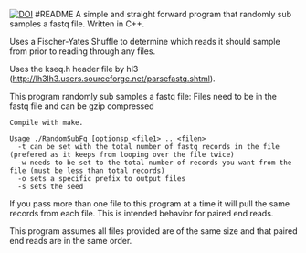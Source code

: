 [![DOI](https://zenodo.org/badge/19239/dylanstorey/SubSampleFastq.svg)](https://zenodo.org/badge/latestdoi/19239/dylanstorey/SubSampleFastq)
#README
A simple and straight forward program that randomly sub samples a fastq
file. Written in C++. 

Uses a Fischer-Yates Shuffle to determine which reads it should sample from prior to reading
through any files. 

Uses the kseq.h header file by hl3 (http://lh3lh3.users.sourceforge.net/parsefastq.shtml).

This program randomly sub samples a fastq file:
    Files need to be in the fastq file and can be gzip compressed
    
    Compile with make. 
    
    Usage ./RandomSubFq [optionsp <file1> .. <filen>
      -t can be set with the total number of fastq records in the file (prefered as it keeps from looping over the file twice)
      -w needs to be set to the total number of records you want from the file (must be less than total records)
      -o sets a specific prefix to output files
      -s sets the seed 
      

If you pass more than one file to this program at a time it will pull the same records from each file. This is intended behavior for paired end reads.

This program assumes all files provided are of the same size and that paired end reads are in the same order.
	

